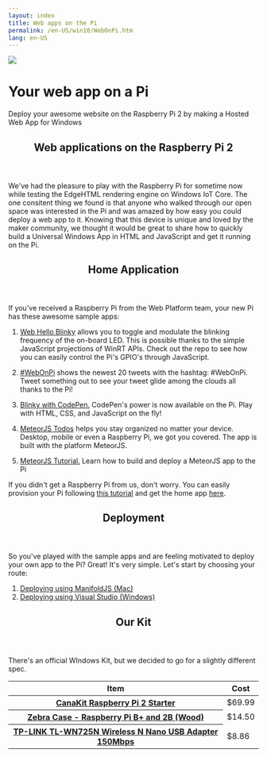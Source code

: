 ```yaml
---
layout: index
title: Web apps on the Pi
permalink: /en-US/win10/WebOnPi.htm
lang: en-US
---
```


<div class="jumbotron jumbotron-centered webapp-accent">
    <div class="container relative">
        <div class="row">
            <div class="col-md-4 col-lg-4"></div>
            <div class="centered-content">
                <div class="image-container inline-block">
                    <img class="img-responsive" src="{{site.baseurl}}/images/WebOnPi/rpi2.png" />
                </div>
                <div class="jumbotron-content inline-block win-color-fg-primary color-alt">
                    <h1 class="jumbotron-header header-large">Your web app on a Pi</h1>
                    <p class="jumbotron-subheader">Deploy your awesome website on the Raspberry Pi 2 by making a Hosted Web App for Windows</p>
                </div>
            </div>
        </div>
    </div>
</div>
<div class="container">
    <div class="row">
    	<div class="col-md-4 col-lg-4"></div>
        <div class="col-md-16 col-lg-16">
            <section class="section">
                <header class="section-header">
                    <h1>Web applications on the Raspberry Pi 2</h1>
                </header>
                <div class="section-body">
                    <p>We've had the pleasure to play with the Raspberry Pi for sometime now while testing the EdgeHTML rendering engine on Windows IoT Core. The one consitent thing we found is that anyone who walked through our open space was interested in the Pi and was amazed by how easy you could deploy a web app to it. Knowing that this device is unique and loved by the maker community, we thought it would be great to share how to quickly build a Universal Windows App in HTML and JavaScript and get it running on the Pi.</p>
                </div>
            </section>
        </div>
    </div>
    <div class="row">
        <div class="col-md-4 col-lg-4"></div>
        <div class="col-md-16 col-lg-16">
            <section class="section">
                <header class="section-header">
                    <h2>Home Application</h2>
                </header>
                <div class="section-body">
                    <p>If you've received a Raspberry Pi from the Web Platform team, your new Pi has these awesome sample apps:</p>
                    <ol class="spacer-16-top">
                        <li>
                            <p><a href="http://seksenov.github.io/WebHelloBlinky/">Web Hello Blinky</a> allows you to toggle and modulate the blinking frequency of the on-board LED. This is possible thanks to the simple JavaScript projections of WinRT APIs. Check out the repo to see how you can easily control the Pi's GPIO's through JavaScript. 
                            </p>
                        </li>
                        <li>
                            <p><a href="https://github.com/csuwildcat/webonpi">#WebOnPi</a> shows the newest 20 tweets with the hashtag: #WebOnPi. Tweet something out to see your tweet glide among the clouds all thanks to the Pi!
                            </p>
                        </li>
                        <li>
                            <p><a href="http://codepen.io/seksenov/pen/obpLmR">Blinky with CodePen.</a> CodePen's power is now available on the Pi. Play with HTML, CSS, and JavaScript on the fly!
                            </p>
                        </li>
                        <li>
                            <p><a href="http://windowstodo.meteor.com/">MeteorJS Todos</a> helps you stay organized no matter your device. Desktop, mobile or even a Raspberry Pi, we got you covered. The app is built with the platform MeteorJS.
                            </p>
                        </li>
                        <li>
                            <p><a href="http://aka.ms/meteor-tutorial/">MeteorJS Tutorial.</a> Learn how to build and deploy a MeteorJS app to the Pi
                            </p>
                        </li>
                    </ol>
                    <p>If you didn't get a Raspberry Pi from us, don't worry. You can easily provision your Pi following <a href="http://ms-iot.github.io/content/en-US/GetStarted.htm">this tutorial</a> and get the home app <a href="https://github.com/MicrosoftEdge/WebOnPi">here</a>.</p> 
                </div>
            </section>
        </div>
    </div>
    <div class="row">
        <div class="col-md-4 col-lg-4"></div>
        <div class="col-md-16 col-lg-16">
            <section class="section">
                <header class="section-header">
                    <h2>Deployment</h2>
                </header>
                <div class="section-body">
                    <p>So you've played with the sample apps and are feeling motivated to deploy your own app to the Pi? Great! It's very simple. Let's start by choosing your route: </p>
                    <ol>
                        <li>
                            <a href="{{site.baseurl}}/en-US/win10/CreateHWA.htm">Deploying using ManifoldJS (Mac)</a>
                        </li>
                        <li>
                            <a href="{{site.baseurl}}/en-US/win10/DeployToPiWithVs.htm">Deploying using Visual Studio (Windows)</a>
                        </li>
                    </ol>
                </div>
            </section>
        </div>
    </div>
    <div class="row">
    	<div class="col-md-4 col-lg-4"></div>
        <div class="col-md-16 col-lg-16">
            <section class="section">
                <header class="section-header">
                    <h2>Our Kit</h2>
                </header>
                <div class="section-body">
                    <p>There's an official WIndows Kit, but we decided to go for a slightly different spec.</p>
                    <div class="table-wrapper">
						<table class="table table-bordered table-striped"> 
							<thead> 
								<tr> 
									<th class="table-head-item"><span>Item</span></th> 
									<th class="table-head-item"><span>Cost</span></th>
								</tr>
							</thead> 
							<tbody> 
								<tr> 
									<th scope="row">
                                        <a href="http://www.amazon.com/gp/product/B008XVAVAW" rel="nofollow">
                                            CanaKit Raspberry Pi 2 Starter
                                        </a> 
									</th> 
									<td>$69.99 </td> 
								</tr> 
								<tr> 
									<th scope="row"> 
										<a href="http://www.amazon.com/Zebra-Case-Raspberry-Pi-Wood/dp/B00ME5XUAG" rel="nofollow">
                                            Zebra Case - Raspberry Pi B+ and 2B (Wood)
                                        </a>
									</th> 
									<td>$14.50</td> 
								</tr> 
								<tr> 
									<th scope="row"> 
										<a href="http://www.amazon.com/TP-LINK-TL-WN725N-Wireless-Adapter-150Mbps/dp/B008IFXQFU" rel="nofollow">
                                            TP-LINK TL-WN725N Wireless N Nano USB Adapter 150Mbps
                                        </a>
									</th> 
									<td>$8.86 </td> 
								</tr> 
							</tbody>
						</table> 
					</div>
                </div>
            </section>
        </div>
    </div>
 </div>




